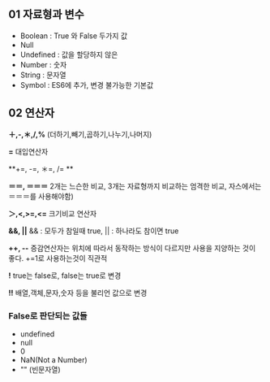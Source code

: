 ## 01 자료형과 변수
- Boolean : True 와 False 두가지 값
- Null
- Undefined : 값을 할당하지 않은
- Number : 숫자
- String : 문자열
- Symbol : ES6에 추가, 변경 불가능한 기본값


## 02 연산자
**＋,-,＊,/,%**
(더하기,빼기,곱하기,나누기,나머지)

**=**
대입연산자

**+=, -=, ＊=, /= **

**＝＝, ＝＝＝**
2개는 느슨한 비교, 3개는 자료형까지 비교하는 엄격한 비교, 자스에서는 ＝＝＝를 사용해야함)

**＞,<,>=,<=**
크기비교 연산자

**&&, ||**
&& : 모두가 참일때 true, || : 하나라도 참이면 true

**++, --**
증감연산자는 위치에 따라서 동작하는 방식이 다르지만 사용을 지양하는 것이 좋다. +=1로 사용하는것이 직관적

**!**
true는 false로, false는 true로 변경

**!!**
배열,객체,문자,숫자 등을 불리언 값으로 변경

### False로 판단되는 값들
- undefined
- null
- 0
- NaN(Not a Number)
- "" (빈문자열)